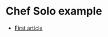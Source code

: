 # Chef Solo example

* [First article](http://leopard.in.ua/2013/01/04/chef-solo-getting-started-part-1/)
